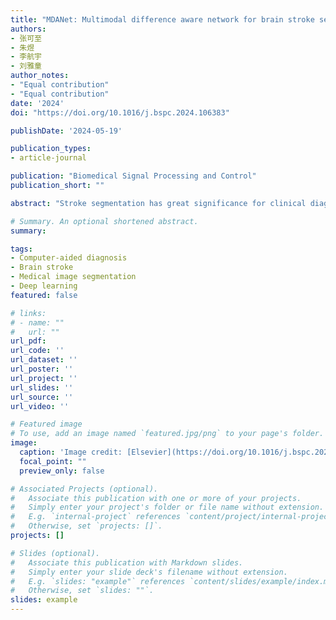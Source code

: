 ```yaml
---
title: "MDANet: Multimodal difference aware network for brain stroke segmentation"
authors:
- 张可至
- 朱煜
- 李航宇
- 刘雅童
author_notes:
- "Equal contribution"
- "Equal contribution"
date: '2024'
doi: "https://doi.org/10.1016/j.bspc.2024.106383"

publishDate: '2024-05-19'

publication_types:
- article-journal

publication: "Biomedical Signal Processing and Control"
publication_short: ""

abstract: "Stroke segmentation has great significance for clinical diagnosis and timely treatment. Medical images of strokes often come in the form of multiple modalities. But most existing methods simply stack these modalities as input, disregarding the connections and other clinical prior knowledge associated with each modality. In this paper, we present MDANet, a multimodal difference aware network for stroke segmentation based on multimodal input. The proposed network mainly consists of a difference aware module and a graph convolution fusion block. In the difference aware module, a parameter-shared encoder is adopted to extract features from different modality groups and generate difference feature maps by subtracting one group from another to enhance the perception of potential lesion areas. We further design a similarity loss to improve this ability. The graph convolution fusion block is developed to aggregate features from different modalities with a channel embedding strategy to model the features globally and a space embedding strategy for local modeling. The MDANet is trained and evaluated on the Ischemic Stroke Lesion Segmentation (ISLES) 2018 and 2022 datasets. Our approach achieves a dice score of 58.34 and 70.44, surpassing the performance of other advanced existing methods."

# Summary. An optional shortened abstract.
summary: 

tags:
- Computer-aided diagnosis
- Brain stroke
- Medical image segmentation
- Deep learning
featured: false

# links:
# - name: ""
#   url: ""
url_pdf: 
url_code: ''
url_dataset: ''
url_poster: ''
url_project: ''
url_slides: ''
url_source: ''
url_video: ''

# Featured image
# To use, add an image named `featured.jpg/png` to your page's folder. 
image:
  caption: 'Image credit: [Elsevier](https://doi.org/10.1016/j.bspc.2024.106383)'
  focal_point: ""
  preview_only: false

# Associated Projects (optional).
#   Associate this publication with one or more of your projects.
#   Simply enter your project's folder or file name without extension.
#   E.g. `internal-project` references `content/project/internal-project/index.md`.
#   Otherwise, set `projects: []`.
projects: []

# Slides (optional).
#   Associate this publication with Markdown slides.
#   Simply enter your slide deck's filename without extension.
#   E.g. `slides: "example"` references `content/slides/example/index.md`.
#   Otherwise, set `slides: ""`.
slides: example
---
```

